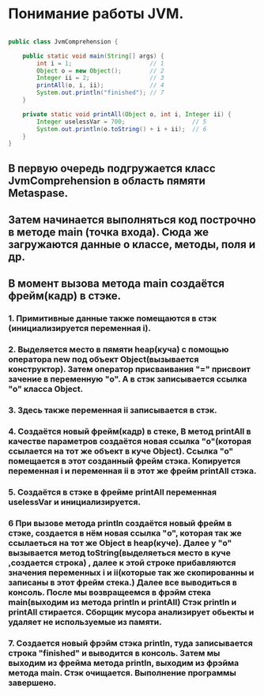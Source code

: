 # Понимание работы JVM.

```java

public class JvmComprehension {

    public static void main(String[] args) {
        int i = 1;                      // 1
        Object o = new Object();        // 2
        Integer ii = 2;                 // 3
        printAll(o, i, ii);             // 4
        System.out.println("finished"); // 7
    }

    private static void printAll(Object o, int i, Integer ii) {
        Integer uselessVar = 700;                   // 5
        System.out.println(o.toString() + i + ii);  // 6
    }
}

```

## В первую очередь подгружаeтся класс JvmComprehension в область пямяти Metaspase.
## Затем начинается выполняться код построчно в методе main (точка входа). Сюда же загружаются данные о классе, методы, поля и др.
## В момент вызова метода main создаётся фрейм(кадр) в стэке.
### 1. Примитивные данные также помещаются в стэк (инициализируется переменная i).
### 2. Выделяется место в пямяти heap(куча) c помощью оператора new под объект Object(вызывается конструктор). Затем оператор присваивания "=" присвоит зачение в переменную "o". А в стэк записывается ссылка "о" класса Object.
### 3. Здесь также переменная ii записывается в стэк.
### 4. Создаётся новый фрейм(кадр) в стеке, В метод printAll в качестве параметров создаётся новая ссылка "o"(которая ссылается на тот же объект в куче Object). Ссылка "о" помещается в этот созданный фрейм стэка. Копируется переменная i и переменная ii в этот же фрейм printAll стэка.
### 5. Создаётся в стэке в фрейме printAll переменная uselessVar и инициализируется.
### 6 При вызове метода println создаётся новый фрейм в стэке, создается в нём новая ссылка "o", которая так же ссылаеться на тот же Object в heap(куче). Далее у "o" вызывается метод toString(выделяеться место в куче ,создается строка) , далее к этой строке прибавляются значения переменных i и ii(которые так же скопированны и записаны в этот фрейм стека.) Далее все выводиться в консоль. После мы возвращеемся в фрэйм стека main(выходим из метода println и  printAll) Стэк println и printAll стирается. Сборщик мусора анализирует обьекты и удаляет не используемые из памяти.
### 7. Создается новый фрэйм стэка println, туда записывается строка "finished" и выводится в консоль. Затем мы выходим из фрейма метода println, выходим из фрэйма метода main. Стэк очищается. Выполнение программы завершено.